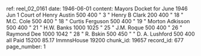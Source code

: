 ref: reel_02_0161
date: 1946-06-01
content: Mayors Docket for June 1946
Jun 1 Court of Henry Austin 500 400
" 3 " Henry B Clark 200 400
" 18 " M.C. Cole 500 400
" 18 " Curtis Ferguson 500 400
" 19 " Morton Adkisson 500 400
" 21 " H.W. Banks 1000 1025
" 25 " J.M. Roque 500 400
" 26 " Raymond Dee 1000 1042
" 28 " R. Bskin 500 450
" " D. A. Lushford 500 400
all Paid 15200 85.17
ImmnsHouse 19200
chunk_id: 19657
record_id: 677
page_number: 1

